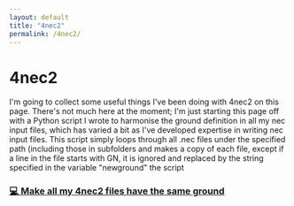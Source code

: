 ```yaml
---
layout: default
title: "4nec2"
permalink: /4nec2/
---
```


# 4nec2

I'm going to collect some useful things I've been doing with 4nec2 on this page. There's not much here at the moment; I'm just starting this page off with a Python script
I wrote to harmonise the ground definition in all my nec input files, which has varied a bit as I've developed expertise in writing nec input files.
This script simply loops through all .nec files under the specified path (including those in subfolders and makes a copy of each file, except if a line in 
the file starts with GN, it is ignored and replaced by the string specified in the variable "newground" the script

### [:computer: Make all my 4nec2 files have the same ground](https://github.com/G1OJS/4nec2-utilities/blob/main/scripts/Harmonise%20Grounds.py)

